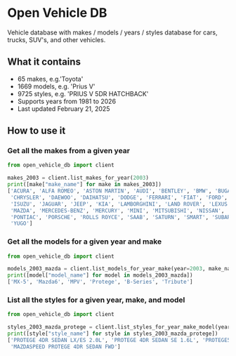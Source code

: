 # Open Vehicle DB

Vehicle database with makes / models / years / styles database for cars, trucks, SUV's, and other vehicles.

## What it contains
* 65 makes, e.g.'Toyota'
* 1669 models, e.g. 'Prius V'
* 9725 styles, e.g. 'PRIUS V 5DR HATCHBACK'
* Supports years from 1981 to 2026
* Last updated February 21, 2025

## How to use it

### Get all the makes from a given year

```python
from open_vehicle_db import client

makes_2003 = client.list_makes_for_year(2003)
print([make["make_name"] for make in makes_2003])
['ACURA', 'ALFA ROMEO', 'ASTON MARTIN', 'AUDI', 'BENTLEY', 'BMW', 'BUGATTI', 'BUICK', 'CADILLAC', 'CHEVROLET',
 'CHRYSLER', 'DAEWOO', 'DAIHATSU', 'DODGE', 'FERRARI', 'FIAT', 'FORD', 'GMC', 'HONDA', 'HUMMER', 'HYUNDAI', 'INFINITI',
 'ISUZU', 'JAGUAR', 'JEEP', 'KIA', 'LAMBORGHINI', 'LAND ROVER', 'LEXUS', 'LINCOLN', 'LOTUS', 'MASERATI', 'MAYBACH',
 'MAZDA', 'MERCEDES-BENZ', 'MERCURY', 'MINI', 'MITSUBISHI', 'NISSAN', 'OLDSMOBILE', 'PETERBILT', 'PEUGEOT', 'PLYMOUTH',
 'PONTIAC', 'PORSCHE', 'ROLLS ROYCE', 'SAAB', 'SATURN', 'SMART', 'SUBARU', 'SUZUKI', 'TOYOTA', 'TRIUMPH', 'VOLVO',
 'YUGO']
```

### Get all the models for a given year and make

```python
from open_vehicle_db import client

models_2003_mazda = client.list_models_for_year_make(year=2003, make_name="Mazda")
print([model["model_name"] for model in models_2003_mazda])
['MX-5', 'Mazda6', 'MPV', 'Protege', 'B-Series', 'Tribute']
```

### List all the styles for a given year, make, and model

```python
from open_vehicle_db import client

styles_2003_mazda_protege = client.list_styles_for_year_make_model(year=2003, make="Mazda", model="Protege")
print([style["style_name"] for style in styles_2003_mazda_protege])
['PROTEGE 4DR SEDAN LX/ES 2.0L', 'PROTEGE 4DR SEDAN SE 1.6L', 'PROTEGE5 4DR WAGON FWD',
 'MAZDASPEED PROTEGE 4DR SEDAN FWD']
```
